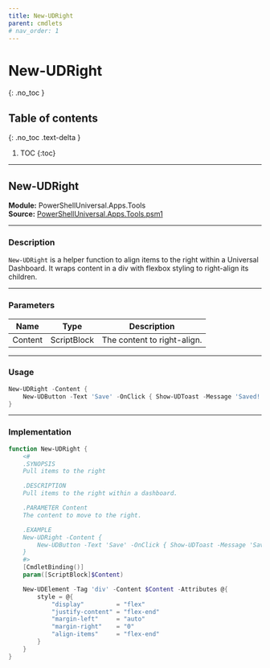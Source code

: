 ```yaml
---
title: New-UDRight
parent: cmdlets
# nav_order: 1
---
```


# New-UDRight
{: .no_toc }

## Table of contents
{: .no_toc .text-delta }

1. TOC
{:toc}

---

## New-UDRight

**Module:** PowerShellUniversal.Apps.Tools  
**Source:** [PowerShellUniversal.Apps.Tools.psm1](https://github.com/ironmansoftware/gallery/blob/b7e579ff12793dba880c06cab0df059f5fe6b43b/Apps/PowerShellUniversal.Apps.Tools/PowerShellUniversal.Apps.Tools.psm1#L28)

---

### Description

`New-UDRight` is a helper function to align items to the right within a Universal Dashboard. It wraps content in a div with flexbox styling to right-align its children.

---

### Parameters

| Name    | Type         | Description                 |
|---------|--------------|-----------------------------|
| Content | ScriptBlock  | The content to right-align. |

---

### Usage

```powershell
New-UDRight -Content {
    New-UDButton -Text 'Save' -OnClick { Show-UDToast -Message 'Saved!' }
}
```

---

### Implementation

```powershell
function New-UDRight {
    <#
    .SYNOPSIS
    Pull items to the right

    .DESCRIPTION
    Pull items to the right within a dashboard.

    .PARAMETER Content
    The content to move to the right.

    .EXAMPLE
    New-UDRight -Content {
        New-UDButton -Text 'Save' -OnClick { Show-UDToast -Message 'Saved!' }
    }
    #>
    [CmdletBinding()]
    param([ScriptBlock]$Content)

    New-UDElement -Tag 'div' -Content $Content -Attributes @{
        style = @{
            "display"         = "flex"
            "justify-content" = "flex-end"
            "margin-left"     = "auto"
            "margin-right"    = "0"
            "align-items"     = "flex-end"
        }
    }
}
```